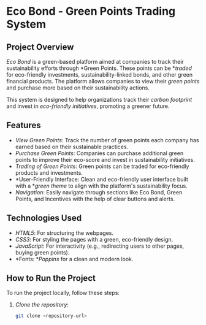 # Eco Bond - Green Points Trading System

## Project Overview

*Eco Bond* is a green-based platform aimed at companies to track their sustainability efforts through *Green Points. These points can be **traded* for eco-friendly investments, sustainability-linked bonds, and other green financial products. The platform allows companies to view their *green points* and purchase more based on their sustainability actions.

This system is designed to help organizations track their *carbon footprint* and invest in *eco-friendly initiatives*, promoting a greener future.

## Features

- *View Green Points*: Track the number of green points each company has earned based on their sustainable practices.
- *Purchase Green Points*: Companies can purchase additional green points to improve their eco-score and invest in sustainability initiatives.
- *Trading of Green Points*: Green points can be traded for eco-friendly products and investments.
- *User-Friendly Interface: Clean and eco-friendly user interface built with a **green theme* to align with the platform's sustainability focus.
- *Navigation*: Easily navigate through sections like Eco Bond, Green Points, and Incentives with the help of clear buttons and alerts.

## Technologies Used

- *HTML5*: For structuring the webpages.
- *CSS3*: For styling the pages with a green, eco-friendly design.
- *JavaScript*: For interactivity (e.g., redirecting users to other pages, buying green points).
- *Fonts: **Poppins* for a clean and modern look.

## How to Run the Project

To run the project locally, follow these steps:

1. *Clone the repository*:
   ```bash
   git clone <repository-url>
